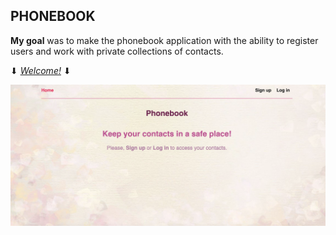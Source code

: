 ## PHONEBOOK

**My goal** was to make the phonebook application with the ability to register users and work with private collections of contacts.

⬇ [_Welcome!_](https://shtm-phonebook.netlify.app/) ⬇

<a href="https://shtm-phonebook.netlify.app/"><img src="https://raw.githubusercontent.com/Tetiana1386/goit-react-hw-08-phonebook/main/src/img/scrin.png" alt="phonebook" border="0"></a>
